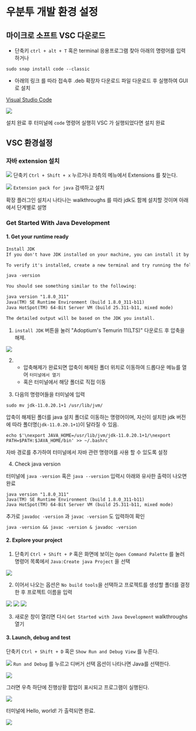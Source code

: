 # 우분투 개발 환경 설정

## 마이크로 소프트 VSC 다운로드

- 단축키 `ctrl + alt + T` 혹은 terminal 응용프로그램 찾아 아래의 명령어를 입력하거나
```
sudo snap install code --classic 
```

- 아래의 링크 를 따라 접속후 .deb 확장자 다운로드 파일 다운로드 후 실행하여 GUI 로 설치

[Visual Studio Code](https://code.visualstudio.com/)

![](./images/vsc/01.VSC%20Install%20GUI.png)

설치 완료 후 터미널에 `code` 명령어 실행히 VSC 가 실행되었다면 설치 완료

## VSC 환경설정

### 자바 extension 설치

![](./images/vsc/02.find%20extensions.png)
단축키 `Ctrl + Shift + x` 누르거나 좌측의 메뉴에서 Extensions 를 찾는다.

![](./images/vsc/03.search%20java%20extension.png)
`Extension pack for java` 검색하고 설치

확장 플러그인 설치시 나타나는 walkthroughs 를 따라 jdk도 함께 설치할 것이며 아래에서 단계별로 설명

### Get Started With Java Development

#### 1. Get your runtime ready

```md
Install JDK
If you don't have JDK installed on your machine, you can install it by clicking on Install JDK.

To verify it's installed, create a new terminal and try running the following command:

java -version

You should see something similar to the following:

java version "1.8.0_311"
Java(TM) SE Runtime Environment (build 1.8.0_311-b11)
Java HotSpot(TM) 64-Bit Server VM (build 25.311-b11, mixed mode)

The detailed output will be based on the JDK you install.
```


1. `install JDK` 버튼을 눌러 "Adoptium's Temurin 11(LTS)" 다운로드 후 압축을 해제.

![](./images/vsc/04.download%20jdk.png)

2. - 압축해제가 완료되면 압축이 해제된 폴더 위치로 이동하여 드롭다운 메뉴를 열어 `터미널에서 열기`   
   - 혹은 터미널에서 해당 폴더로 직접 이동

3. 다음의 명령어들을 터미널에 입력
```
sudo mv jdk-11.0.20.1+1 /usr/lib/jvm/
```
 압축이 해제된 폴더를 java 설치 폴더로 이동하는 명령어이며, 자신이 설치한 jdk 버전에 따라 폴더명(`jdk-11.0.20.1+1`)이 달라질 수 있음.

```
echo $'\nexport JAVA_HOME=/usr/lib/jvm/jdk-11.0.20.1+1/\nexport PATH=$PATH:$JAVA_HOME/bin' >> ~/.bashrc
```

자바 경로를 추가하여 터미널에서 자바 관련 명령어를 사용 할 수 있도록 설정
<!-- 
```
sudo update-alternatives --install /usr/bin/java java /usr/lib/jvm/jdk-11.0.20.1+1/bin/java 2000
sudo update-alternatives --install /usr/bin/javac javac /usr/lib/jvm/jdk-11.0.20.1+1/bin/javac 2000
sudo update-alternatives --install /usr/bin/javadoc javadoc /usr/lib/jvm/jdk-11.0.20.1+1/bin/javadoc 200
```
 시스템에서 여러 자바 버전을 관리할 수 있도록 등록하는 명령어, 위 명령어와 마찬가지로 `/usr/lib/jvm` 뒤에 오는 폴더명은 달라질 수 있음. -->

4. Check java version

터미널에 `java -version` 혹은 `java --version` 입력시 아래와 유사한 출력이 나오면 완료
```
java version "1.8.0_311"
Java(TM) SE Runtime Environment (build 1.8.0_311-b11)
Java HotSpot(TM) 64-Bit Server VM (build 25.311-b11, mixed mode)
```

추가로 `javadoc -version` 과 `javac -version` 도 입력하여 확인

```
java -version && javac -version & javadoc -version
```
#### 2. Explore your project

1. 단축키 `Ctrl + Shift + P` 혹은 화면에 보이는 `Open Command Palette` 를 눌러 명령어 목록에서 `Java:Create java Project` 을 선택

![](./images/vsc/05.create%20java%20project.png)

2. 이어서 나오는 옵션은 `No build tools`을 선택하고 프로젝트를 생성할 폴더를 결정한 후 프로젝트 이름을 입력

![](./images/vsc/06.select%20no%20build%20tools.png)
![](./images/vsc/07.set%20project%20location.png)
![](./images/vsc/08.input%20project%20name.png)

3. 새로운 창이 열리면 다시 `Get Started with Java Development` walkthroughs 열기

#### 3. Launch, debug and test

단축키 `Ctrl + Shift + D` 혹은 `Show Run and Debug View` 를 누른다.

![](./images/vsc/09.press%20Run%20and%20Debug.png)
`Run and Debug` 를 누르고 디버거 선택 옵션이 나타나면 Java를 선택한다. 

![](./images/vsc/10.select%20java%20debugger.png)

그러면 우측 하단에 진행상황 팝업이 표시되고 프로그램이 실행된다.

![](./images/vsc/11.running%20project.png)

터미널에 Hello, world! 가 출력되면 완료.

![](./images/vsc/12.print%20Hello%20world.png)
